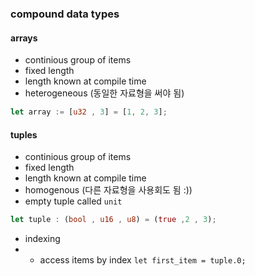 ### compound data types
#### arrays 
- continious group of items 
- fixed length
- length known at compile time 
-  heterogeneous (동일한 자료형을 써야 됨)
```rust
let array := [u32 , 3] = [1, 2, 3];
```
#### tuples 
- continious group of items 
- fixed length
- length known at compile time 
- homogenous (다른 자료형을 사용회도 됨 :))
- empty tuple called `unit`
```rust
let tuple : (bool , u16 , u8) = (true ,2 , 3);
```
- indexing 
- - access items by index `let first_item = tuple.0;`